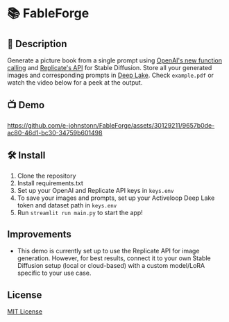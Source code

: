 #  📚 FableForge 

## 📄 Description

Generate a picture book from a single prompt using [OpenAI's new function calling](https://openai.com/blog/function-calling-and-other-api-updates) and [Replicate's API](https://replicate.com/) for Stable Diffusion. Store all your generated images and corresponding prompts in [Deep Lake](https://www.activeloop.ai/). Check `example.pdf` or watch the video below for a peek at the output. 

## :tv: Demo
https://github.com/e-johnstonn/FableForge/assets/30129211/9657b0de-ac80-46d1-bc30-34759b601498

## 🛠 Install
1. Clone the repository
2. Install requirements.txt
3. Set up your OpenAI and Replicate API keys in `keys.env`
4. To save your images and prompts, set up your Activeloop Deep Lake token and dataset path in `keys.env`
5. Run `streamlit run main.py` to start the app!

## Improvements
- This demo is currently set up to use the Replicate API for image generation. However, for best results, connect it to your own Stable Diffusion setup (local or cloud-based) with a custom model/LoRA specific to your use case. 

## License
[MIT License](LICENSE)





